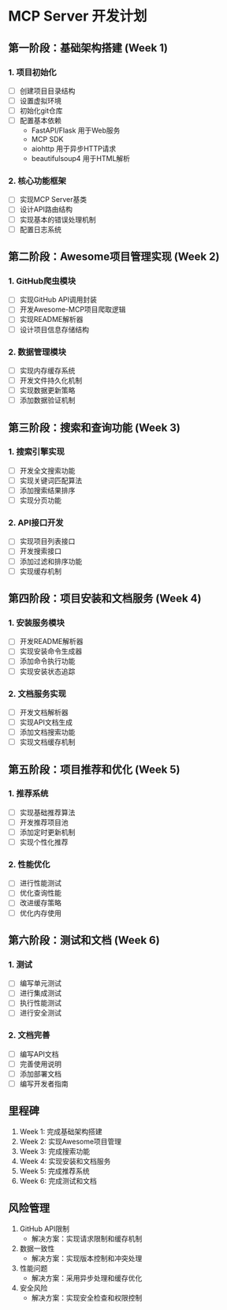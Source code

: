 # MCP Server 开发计划

## 第一阶段：基础架构搭建 (Week 1)

### 1. 项目初始化
- [ ] 创建项目目录结构
- [ ] 设置虚拟环境
- [ ] 初始化git仓库
- [ ] 配置基本依赖
  - FastAPI/Flask 用于Web服务
  - MCP SDK
  - aiohttp 用于异步HTTP请求
  - beautifulsoup4 用于HTML解析

### 2. 核心功能框架
- [ ] 实现MCP Server基类
- [ ] 设计API路由结构
- [ ] 实现基本的错误处理机制
- [ ] 配置日志系统

## 第二阶段：Awesome项目管理实现 (Week 2)

### 1. GitHub爬虫模块
- [ ] 实现GitHub API调用封装
- [ ] 开发Awesome-MCP项目爬取逻辑
- [ ] 实现README解析器
- [ ] 设计项目信息存储结构

### 2. 数据管理模块
- [ ] 实现内存缓存系统
- [ ] 开发文件持久化机制
- [ ] 实现数据更新策略
- [ ] 添加数据验证机制

## 第三阶段：搜索和查询功能 (Week 3)

### 1. 搜索引擎实现
- [ ] 开发全文搜索功能
- [ ] 实现关键词匹配算法
- [ ] 添加搜索结果排序
- [ ] 实现分页功能

### 2. API接口开发
- [ ] 实现项目列表接口
- [ ] 开发搜索接口
- [ ] 添加过滤和排序功能
- [ ] 实现缓存机制

## 第四阶段：项目安装和文档服务 (Week 4)

### 1. 安装服务模块
- [ ] 开发README解析器
- [ ] 实现安装命令生成器
- [ ] 添加命令执行功能
- [ ] 实现安装状态追踪

### 2. 文档服务实现
- [ ] 开发文档解析器
- [ ] 实现API文档生成
- [ ] 添加文档搜索功能
- [ ] 实现文档缓存机制

## 第五阶段：项目推荐和优化 (Week 5)

### 1. 推荐系统
- [ ] 实现基础推荐算法
- [ ] 开发推荐项目池
- [ ] 添加定时更新机制
- [ ] 实现个性化推荐

### 2. 性能优化
- [ ] 进行性能测试
- [ ] 优化查询性能
- [ ] 改进缓存策略
- [ ] 优化内存使用

## 第六阶段：测试和文档 (Week 6)

### 1. 测试
- [ ] 编写单元测试
- [ ] 进行集成测试
- [ ] 执行性能测试
- [ ] 进行安全测试

### 2. 文档完善
- [ ] 编写API文档
- [ ] 完善使用说明
- [ ] 添加部署文档
- [ ] 编写开发者指南

## 里程碑
1. Week 1: 完成基础架构搭建
2. Week 2: 实现Awesome项目管理
3. Week 3: 完成搜索功能
4. Week 4: 实现安装和文档服务
5. Week 5: 完成推荐系统
6. Week 6: 完成测试和文档

## 风险管理
1. GitHub API限制
   - 解决方案：实现请求限制和缓存机制
2. 数据一致性
   - 解决方案：实现版本控制和冲突处理
3. 性能问题
   - 解决方案：采用异步处理和缓存优化
4. 安全风险
   - 解决方案：实现安全检查和权限控制 
